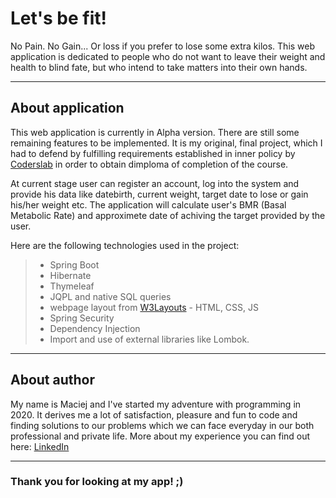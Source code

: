 # Let's be fit!

No Pain. No Gain... Or loss if you prefer to lose some extra kilos. This web application is dedicated to people who do not want to leave their weight and health to blind fate, but who intend to take matters into their own hands.

---

## About application

This web application is currently in Alpha version. There are still some remaining features to be implemented. It is my original, final project, which I had to defend by fulfilling requirements established in inner policy by [Coderslab](https://coderslab.pl/pl/) in order to obtain dimploma of completion of the course.

At current stage user can register an account, log into the system and provide his data like datebirth, current weight, target date to lose or gain his/her weight etc. The application will calculate user's BMR (Basal Metabolic Rate) and approximete date of achiving the target provided by the user.

Here are the following technologies used in the project:
> - Spring Boot
> - Hibernate
> - Thymeleaf
> - JQPL and native SQL queries
> - webpage layout from [W3Layouts](https://w3layouts.com/) - HTML, CSS, JS
> - Spring Security
> - Dependency Injection
> - Import and use of external libraries like Lombok.

---

## About author

My name is Maciej and I've started my adventure with programming in 2020. It derives me a lot of satisfaction, pleasure and fun to code and finding solutions to our problems which we can face everyday in our both professional and private life.
More about my experience you can find out here: [LinkedIn](https://www.linkedin.com/in/maciejkuchciak/)

---

### Thank you for looking at my app! ;)
